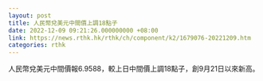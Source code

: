 ```yaml
---
layout: post
title: 人民幣兌美元中間價上調18點子
date: 2022-12-09 09:21:26.000000000 +08:00
link: https://news.rthk.hk/rthk/ch/component/k2/1679076-20221209.htm
categories: rthk
---
```


人民幣兌美元中間價報6.9588，較上日中間價上調18點子，創9月21日以來新高。
